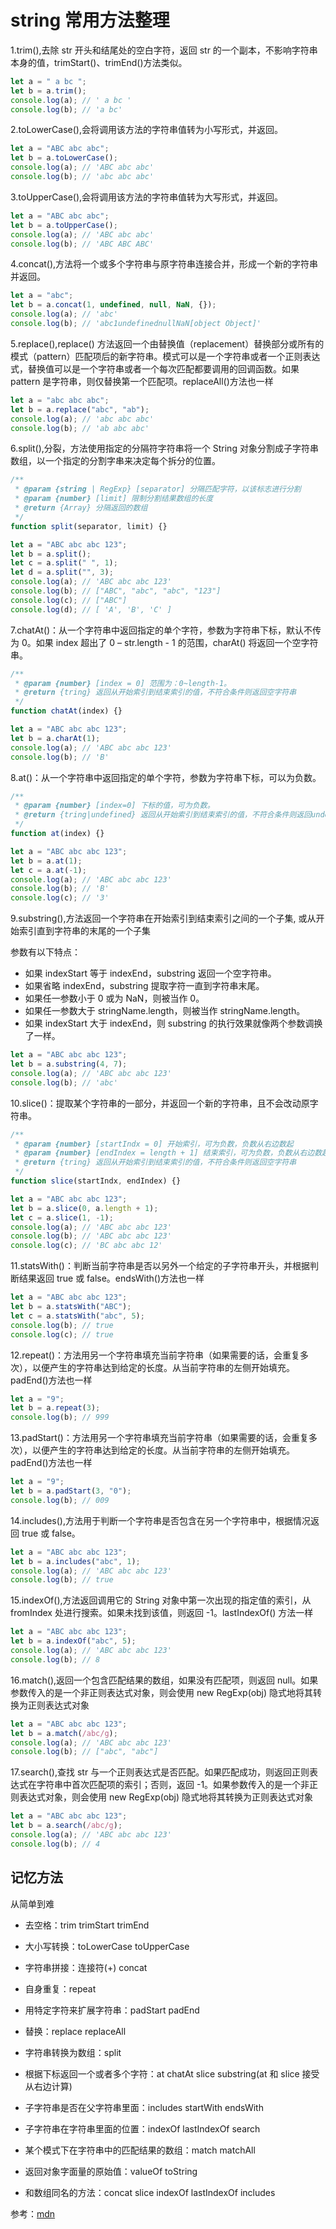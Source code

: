 # string 常用方法整理

1.trim(),去除 str 开头和结尾处的空白字符，返回 str 的一个副本，不影响字符串本身的值，trimStart()、trimEnd()方法类似。

```js
let a = " a bc ";
let b = a.trim();
console.log(a); // ' a bc '
console.log(b); // 'a bc'
```

2.toLowerCase(),会将调用该方法的字符串值转为小写形式，并返回。

```js
let a = "ABC abc abc";
let b = a.toLowerCase();
console.log(a); // 'ABC abc abc'
console.log(b); // 'abc abc abc'
```

3.toUpperCase(),会将调用该方法的字符串值转为大写形式，并返回。

```js
let a = "ABC abc abc";
let b = a.toUpperCase();
console.log(a); // 'ABC abc abc'
console.log(b); // 'ABC ABC ABC'
```

4.concat(),方法将一个或多个字符串与原字符串连接合并，形成一个新的字符串并返回。

```js
let a = "abc";
let b = a.concat(1, undefined, null, NaN, {});
console.log(a); // 'abc'
console.log(b); // 'abc1undefinednullNaN[object Object]'
```

5.replace(),replace() 方法返回一个由替换值（replacement）替换部分或所有的模式（pattern）匹配项后的新字符串。模式可以是一个字符串或者一个正则表达式，替换值可以是一个字符串或者一个每次匹配都要调用的回调函数。如果 pattern 是字符串，则仅替换第一个匹配项。replaceAll()方法也一样

```js
let a = "abc abc abc";
let b = a.replace("abc", "ab");
console.log(a); // 'abc abc abc'
console.log(b); // 'ab abc abc'
```

6.split(),分裂，方法使用指定的分隔符字符串将一个 String 对象分割成子字符串数组，以一个指定的分割字串来决定每个拆分的位置。

```js
/**
 * @param {string | RegExp} [separator] 分隔匹配字符，以该标志进行分割
 * @param {number} [limit] 限制分割结果数组的长度
 * @return {Array} 分隔返回的数组
 */
function split(separator, limit) {}

let a = "ABC abc abc 123";
let b = a.split();
let c = a.split(" ", 1);
let d = a.split("", 3);
console.log(a); // 'ABC abc abc 123'
console.log(b); // ["ABC", "abc", "abc", "123"]
console.log(c); // ["ABC"]
console.log(d); // [ 'A', 'B', 'C' ]
```

7.chatAt()：从一个字符串中返回指定的单个字符，参数为字符串下标，默认不传为 0。如果 index 超出了 0 – str.length - 1 的范围，charAt() 将返回一个空字符串。

```js
/**
 * @param {number} [index = 0] 范围为：0~length-1。
 * @return {tring} 返回从开始索引到结束索引的值，不符合条件则返回空字符串
 */
function chatAt(index) {}

let a = "ABC abc abc 123";
let b = a.charAt(1);
console.log(a); // 'ABC abc abc 123'
console.log(b); // 'B'
```

8.at()：从一个字符串中返回指定的单个字符，参数为字符串下标，可以为负数。

```js
/**
 * @param {number} [index=0] 下标的值，可为负数。
 * @return {tring|undefined} 返回从开始索引到结束索引的值，不符合条件则返回undefined
 */
function at(index) {}

let a = "ABC abc abc 123";
let b = a.at(1);
let c = a.at(-1);
console.log(a); // 'ABC abc abc 123'
console.log(b); // 'B'
console.log(c); // '3'
```

9.substring(),方法返回一个字符串在开始索引到结束索引之间的一个子集, 或从开始索引直到字符串的末尾的一个子集

参数有以下特点：

- 如果 indexStart 等于 indexEnd，substring 返回一个空字符串。
- 如果省略 indexEnd，substring 提取字符一直到字符串末尾。
- 如果任一参数小于 0 或为 NaN，则被当作 0。
- 如果任一参数大于 stringName.length，则被当作 stringName.length。
- 如果 indexStart 大于 indexEnd，则 substring 的执行效果就像两个参数调换了一样。

```js
let a = "ABC abc abc 123";
let b = a.substring(4, 7);
console.log(a); // 'ABC abc abc 123'
console.log(b); // 'abc'
```

10.slice()：提取某个字符串的一部分，并返回一个新的字符串，且不会改动原字符串。

```js
/**
 * @param {number} [startIndx = 0] 开始索引，可为负数，负数从右边数起
 * @param {number} [endIndex = length + 1] 结束索引，可为负数，负数从右边数起
 * @return {tring} 返回从开始索引到结束索引的值，不符合条件则返回空字符串
 */
function slice(startIndx, endIndex) {}

let a = "ABC abc abc 123";
let b = a.slice(0, a.length + 1);
let c = a.slice(1, -1);
console.log(a); // 'ABC abc abc 123'
console.log(b); // 'ABC abc abc 123'
console.log(c); // 'BC abc abc 12'
```

11.statsWith()：判断当前字符串是否以另外一个给定的子字符串开头，并根据判断结果返回 true 或 false。endsWith()方法也一样

```js
let a = "ABC abc abc 123";
let b = a.statsWith("ABC");
let c = a.statsWith("abc", 5);
console.log(b); // true
console.log(c); // true
```

12.repeat()：方法用另一个字符串填充当前字符串（如果需要的话，会重复多次），以便产生的字符串达到给定的长度。从当前字符串的左侧开始填充。padEnd()方法也一样

```js
let a = "9";
let b = a.repeat(3);
console.log(b); // 999
```

13.padStart()：方法用另一个字符串填充当前字符串（如果需要的话，会重复多次），以便产生的字符串达到给定的长度。从当前字符串的左侧开始填充。padEnd()方法也一样

```js
let a = "9";
let b = a.padStart(3, "0");
console.log(b); // 009
```

14.includes(),方法用于判断一个字符串是否包含在另一个字符串中，根据情况返回 true 或 false。

```js
let a = "ABC abc abc 123";
let b = a.includes("abc", 1);
console.log(a); // 'ABC abc abc 123'
console.log(b); // true
```

15.indexOf(),方法返回调用它的 String 对象中第一次出现的指定值的索引，从 fromIndex 处进行搜索。如果未找到该值，则返回 -1。lastIndexOf() 方法一样

```js
let a = "ABC abc abc 123";
let b = a.indexOf("abc", 5);
console.log(a); // 'ABC abc abc 123'
console.log(b); // 8
```

16.match(),返回一个包含匹配结果的数组，如果没有匹配项，则返回 null。如果参数传入的是一个非正则表达式对象，则会使用 new RegExp(obj) 隐式地将其转换为正则表达式对象

```js
let a = "ABC abc abc 123";
let b = a.match(/abc/g);
console.log(a); // 'ABC abc abc 123'
console.log(b); // ["abc", "abc"]
```

17.search(),查找 str 与一个正则表达式是否匹配。如果匹配成功，则返回正则表达式在字符串中首次匹配项的索引；否则，返回 -1。如果参数传入的是一个非正则表达式对象，则会使用 new RegExp(obj) 隐式地将其转换为正则表达式对象

```js
let a = "ABC abc abc 123";
let b = a.search(/abc/g);
console.log(a); // 'ABC abc abc 123'
console.log(b); // 4
```

## 记忆方法

从简单到难

- 去空格：trim trimStart trimEnd
- 大小写转换：toLowerCase toUpperCase

- 字符串拼接：连接符(+) concat
- 自身重复：repeat
- 用特定字符来扩展字符串：padStart padEnd
- 替换：replace replaceAll

- 字符串转换为数组：split

- 根据下标返回一个或者多个字符：at chatAt slice substring(at 和 slice 接受从右边计算)

- 子字符串是否在父字符串里面：includes startWith endsWith
- 子字符串在字符串里面的位置：indexOf lastIndexOf search

- 某个模式下在字符串中的匹配结果的数组：match matchAll

- 返回对象字面量的原始值：valueOf toString

- 和数组同名的方法：concat slice indexOf lastIndexOf includes

参考：[mdn](https://developer.mozilla.org/zh-CN/docs/Web/JavaScript/Reference/Global_Objects/String)
